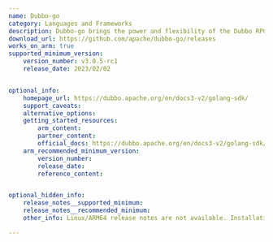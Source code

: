 ```yaml
---
name: Dubbo-go 
category: Languages and Frameworks
description: Dubbo-go brings the power and flexibility of the Dubbo RPC framework to the Go programming language, enabling developers to build, manage, and scale microservices efficiently. 
download_url: https://github.com/apache/dubbo-go/releases
works_on_arm: true
supported_minimum_version:
    version_number: v3.0.5-rc1
    release_date: 2023/02/02


optional_info:
    homepage_url: https://dubbo.apache.org/en/docs3-v2/golang-sdk/
    support_caveats:
    alternative_options:
    getting_started_resources:
        arm_content: 
        partner_content: 
        official_docs: https://dubbo.apache.org/en/docs3-v2/golang-sdk/quickstart/
    arm_recommended_minimum_version:
        version_number:
        release_date:
        reference_content: 


optional_hidden_info:
    release_notes__supported_minimum: 
    release_notes__recommended_minimum:
    other_info: Linux/ARM64 release notes are not available. Installation and testing are done via the [tar archive](https://github.com/apache/dubbo-go/releases/tag/v3.0.5-rc1).

---
```

